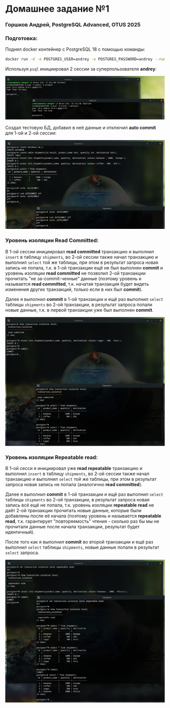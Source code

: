 # Домашнее задание №1

### Горшков Андрей, PostgreSQL Advanced, OTUS 2025

### Подготовка:

Поднял docker контейнер с PostgreSQL 18 с помощью команды:

```bash
docker run -d -e POSTGRES_USER=andrey -e POSTGRES_PASSWORD=andrey --name otus-db -p 5432:5432 postgres:18
```

Используя `psql`  инициировал 2 сессии за суперпользователя **andrey**: 

![](./screenshots/1.png)

Создал тестовую БД, добавил в неё данные и отключил **auto commit** для 1-ой и 2-ой сессии:

![](./screenshots/2.png)

### Уровень изоляции Read Committed:

В 1-ой сессии инициировал **read committed** транзакцию и выполнил `insert` в таблицу `shipments`, во 2-ой сессии также начал транзакцию и выполнил `select` той же таблицы, при этом в результат запроса новая запись не попала, т.к. в 1-ой транзакции ещё не был выполнен **commit** и уровень изоляции **read committed** не позволил 2-ой транзакции прочитать "не за-commit-ченные" данные (поэтому уровень и называется **read committed**, т.к. начатая транзакция будет видеть изменения других транзакций, только если в них был **commit**).

Далее я выполнил **commit** в 1-ой транзакции и ещё раз выполнил `select` таблицы `shipments` во 2-ой транзакции, в результат запроса попали новые данные, т.к. в первой транзакции уже был выполнен **commit**.

![](./screenshots/3.png)

### Уровень изоляции Repeatable read:

В 1-ой сесси я инициировал уже **read repeatable** транзакцию и выполнил `insert` в таблицу `shipments`, во 2-ой сессии также начал транзакцию и выполнил `select` той же таблицы, при этом в результат запроса новая запись не попала (аналогично **read committed**).

Далее я выполнил **commit** в 1-ой транзакции и ещё раз выполнил `select` таблицы `shipments` во 2-ой транзакции, в результат запроса новая запись всё ещё не попала, т.к. уровень изоляции **repeatable read** не даёт 2-ой транзакции прочитать новые данные, которые были добавлены после её начала (поэтому уровень и называется **repeatable read**, т.к. гарантирует "повторяемость" чтения - сколько раз бы мы не прочитали данные после начала транзакции, результат будет идентичный).

После того как я выполнил **commit** во второй транзакции и ещё раз выполнил `select` таблицы `shipments`, новые данные попали в результат `select` запроса.

![](./screenshots/4.png)


